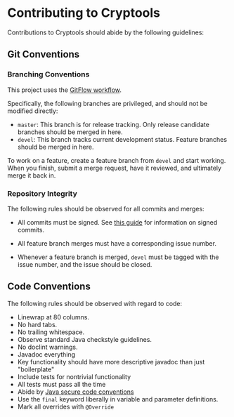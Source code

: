 # Contributing to Cryptools

Contributions to Cryptools should abide by the following guidelines:

## Git Conventions

### Branching Conventions

This project uses the
 [GitFlow workflow](https://datasift.github.io/gitflow/IntroducingGitFlow.html).

Specifically, the following branches are privileged, and should not be modified
directly:

* `master`: This branch is for release tracking.  Only release candidate
  branches should be merged in here.
* `devel`: This branch tracks current development status.  Feature branches
  should be merged in here.

To work on a feature, create a feature branch from `devel` and start working.
When you finish, submit a merge request, have it reviewed, and ultimately merge
it back in.

### Repository Integrity

The following rules should be observed for all commits and merges:

* All commits must be signed.  See
  [this guide](https://git-scm.com/book/en/v2/Git-Tools-Signing-Your-Work) for
  information on signed commits.

* All feature branch merges must have a corresponding issue number.

* Whenever a feature branch is merged, `devel` must be tagged with the issue
  number, and the issue should be closed.

## Code Conventions

The following rules should be observed with regard to code:

* Linewrap at 80 columns.
* No hard tabs.
* No trailing whitespace.
* Observe standard Java checkstyle guidelines.
* No doclint warnings.
* Javadoc everything
* Key functionality should have more descriptive javadoc than just "boilerplate"
* Include tests for nontrivial functionality
* All tests must pass all the time
* Abide by
  [Java secure code conventions](http://www.oracle.com/technetwork/java/seccodeguide-139067.html)
* Use the `final` keyword liberally in variable and parameter definitions.
* Mark all overrides with `@Override`


